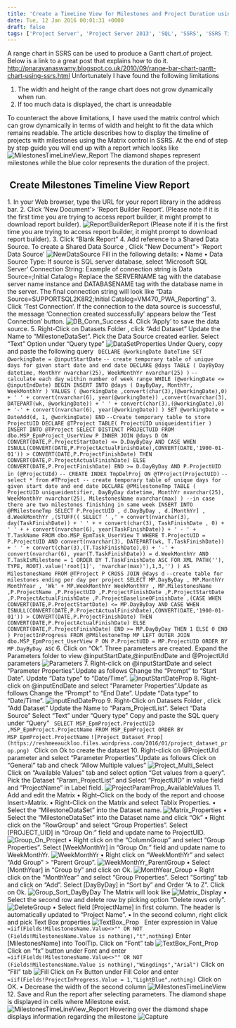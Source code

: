 ```yaml
---
title: 'Create a TimeLine View for Milestones and Project Duration using Matrix in SSRS'
date: Tue, 12 Jan 2016 00:01:31 +0000
draft: false
tags: ['Project Server', 'Project Server 2013', 'SQL', 'SSRS', 'SSRS TimelineView Milestones Projects ProjectServer2010 ProjectServer2013 Dataset Parameters']
---
```


A range chart in SSRS can be used to produce a Gantt chart.of project. Below is a link to a great post that explains how to do it. http://pnarayanaswamy.blogspot.co.uk/2010/09/range-bar-chart-gantt-chart-using-ssrs.html Unfortunately I have found the following limitations

1.  The width and height of the range chart does not grow dynamically when run.
2.  If too much data is displayed, the chart is unreadable

To counteract the above limitations, I  have used the matrix control which can grow dynamically in terms of width and height to fit the data which remains readable. The article describes how to display the timeline of projects with milestones using the Matrix control in SSRS. At the end of step by step guide you will end up with a report which looks like ![MilestonesTimeLineView_Report](https://reshmeeauckloo.files.wordpress.com/2016/01/milestonestimelineview_report1.png) The diamond shapes represent milestones while the blue color represents the duration of the project.

 Create Milestones Timeline View Report
---------------------------------------

1\. In your Web browser, type the URL for your report library in the address bar. 2. Click ‘New Document’> ‘Report Builder Report’. (Please note if it is the first time you are trying to access report builder, it might prompt to download report builder). ![ReportBuilderReport](https://reshmeeauckloo.files.wordpress.com/2016/01/reportbuilderreport.png) (Please note if it is the first time you are trying to access report builder, it might prompt to download report builder). 3. Click “Blank Report” 4. Add reference to a Shared Data Source. To create a Shared Data Source , Click "New Document"> ‘Report Data Source’ ![NewDataSource](https://reshmeeauckloo.files.wordpress.com/2016/01/newdatasource.png) Fill in the following details: • Name • Data Source Type: If source is SQL server database, select ‘Microsoft SQL Server’ Connection String: Example of connection string is Data Source=<SERVERNAME>;Initial Catalog=<DATABASENAME> Replace the SERVERNAME tag with the database server name instance and DATABASENAME tag with the database name in the server. The final connection string will look like “Data Source=SUPPORTSQL2K8R2;Initial Catalog=VM470\_PWA\_Reporting” 3. Click ‘Test Connection’. If the connection to the data source is successful, the message ‘Connection created successfully’ appears below the ‘Test Connection’ button. ![DB_Conn_Success](https://reshmeeauckloo.files.wordpress.com/2016/01/db_conn_success.png) 4. Click ‘Apply’ to save the data source. 5. Right-Click on Datasets Folder , click “Add Dataset” Update the Name to “MilestoneDataSet”. Pick the Data Source created earlier. Select “Text” Option under “Query type” ![DataSetProperties](https://reshmeeauckloo.files.wordpress.com/2016/01/datasetproperties.png) Under Query, copy and paste the following query ` DECLARE @workingDate DateTime SET @workingDate = @inputStartDate` ` -- create temporary table of unique days for given start date and end date DECLARE @days TABLE ( DayByDay datetime, MonthYr nvarchar(25), WeekMonthYr nvarchar(25) ) ` ` -- calculate each day within number of week range WHILE (@workingDate <= @inputEndDate) BEGIN INSERT INTO @days ( DayByDay, MonthYr, WeekMonthYr ) VALUES ( @workingDate ,convert(char(3),(@workingDate),0) + ' ' + convert(nvarchar(6), year(@workingDate)) ,convert(nvarchar(3), DATEPART(wk, @workingDate)) + ' ' + convert(char(3),(@workingDate),0) + '-' + convert(nvarchar(6), year(@workingDate)) ) SET @workingDate = DateAdd(d, 1, @workingDate) END ` ` --Create temporary table to store ProjectUID DECLARE @TProject TABLE( ProjectUID uniqueidentifier ) ` ` INSERT INTO @TProject SELECT DISTINCT PROJECTUID FROM dbo.MSP_EpmProject_UserView P INNER JOIN @days D ON CONVERT(DATE,P.ProjectStartDate) <= D.DayByDay AND CASE WHEN ISNULL(CONVERT(DATE,P.ProjectActualFinishDate),CONVERT(DATE,'1900-01-01')) > CONVERT(DATE,P.ProjectFinishDate) THEN CONVERT(DATE,P.ProjectActualFinishDate) ELSE CONVERT(DATE,P.ProjectFinishDate) END >= D.DayByDay AND P.ProjectUID in (@ProjectUId) ` ` -- CREATE INDEX TmpDelProj ON @TProject(ProjectUID) ` ` --select * from #TProject -- create temporary table of unique days for given start date and end date DECLARE @PMilestoneTmp TABLE ( ProjectUID uniqueidentifier, DayByDay datetime, MonthYr nvarchar(25), WeekMonthYr nvarchar(25), MilestonesName nvarchar(max) ) --in case there are two milestones finishing in same week INSERT INTO @PMilestoneTmp SELECT P.ProjectUID , d.DayByDay , d.[MonthYr] , d.WeekMonthYr ,(STUFF(( SELECT ' ,' + convert(nvarchar(3), day(TaskFinishDate)) + ' ' + + convert(char(3), TaskFinishDate , 0) + ' ' + + convert(nvarchar(6), year(TaskFinishDate)) + ' - ' + T.TaskName FROM dbo.MSP_EpmTask_UserView T WHERE T.ProjectUID = P.ProjectUID AND convert(nvarchar(3), DATEPART(wk, T.TaskFinishDate)) + ' ' + convert(char(3),(T.TaskFinishDate),0) + '-' + convert(nvarchar(6), year(T.TaskFinishDate)) = d.WeekMonthYr AND T.TaskIsMilestone = 1 ORDER BY T.TaskFinishDate ASC FOR XML PATH(''), TYPE, ROOT).value('root[1]', 'nvarchar(max)'),1,3,'') ) AS MilestonesName FROM @TProject P CROSS JOIN @days d ` ` --create table for milestones ending per day per project SELECT MP.DayByDay , MP.MonthYr MonthYear , 'Wk' + MP.WeekMonthYr WeekMonthYr , MP.MilestonesName ,P.ProjectName ,P.ProjectUID ,P.ProjectFinishDate ,P.ProjectStartDate ,P.ProjectActualFinishDate ,P.ProjectBaseline0FinishDate ,(CASE WHEN CONVERT(DATE,P.ProjectStartDate) <= MP.DayByDay AND CASE WHEN ISNULL(CONVERT(DATE,P.ProjectActualFinishDate),CONVERT(DATE,'1900-01-01')) > CONVERT(DATE,P.ProjectFinishDate) THEN CONVERT(DATE,P.ProjectActualFinishDate) ELSE CONVERT(DATE,P.ProjectFinishDate) END >= MP.DayByDay THEN 1 ELSE 0 END ) ProjectInProgress FROM @PMilestoneTmp MP LEFT OUTER JOIN dbo.MSP_EpmProject_UserView P ON P.ProjectUID = MP.ProjectUID ORDER BY MP.DayByDay ASC ` 6. Click on “Ok”. Three parameters are created. Expand the Parameters folder to view @inputStartDate,@inputEndDate and @ProjectUId parameters ![Parameters](https://reshmeeauckloo.files.wordpress.com/2016/01/parameters.png) 7. Right-click on @inputStartDate and select “Parameter Properties”.Update as follows Change the “Prompt” to “Start Date”. Update “Data type” to “Date/Time”. ![inputStartDateProp](https://reshmeeauckloo.files.wordpress.com/2016/01/inputstartdateprop.png) 8. Right-click on @inputEndDate and select “Parameter Properties”.Update as follows Change the “Prompt” to “End Date”. Update “Data type” to “Date/Time”. ![inputEndDateProp](https://reshmeeauckloo.files.wordpress.com/2016/01/inputenddateprop.png) 9. Right-Click on Datasets Folder , click “Add Dataset” Update the Name to “Param\_ProjectList”. Select “Data Source” Select “Text” under “Query type” Copy and paste the SQL query under “Query” ` SELECT MSP_EpmProject.ProjectUID ,MSP_EpmProject.ProjectName FROM MSP_EpmProject ORDER BY MSP_EpmProject.ProjectName` `![Project_Dataset_Prop](https://reshmeeauckloo.files.wordpress.com/2016/01/project_dataset_prop.png) ` Click on Ok to create the dataset 10. Right-click on @ProjectUId parameter and select “Parameter Properties”.Update as follows Click on “General” tab and check “Allow Multiple values” ![Project_Multi_Select](https://reshmeeauckloo.files.wordpress.com/2016/01/project_multi_select.png) Click on “Available Values” tab and select option “Get values from a query”. Pick the Dataset “Param\_ProjectList” and Select “ProjectUID” in value field and “ProjectName” in Label field. ![ProjectParamProp_AvailableValues](https://reshmeeauckloo.files.wordpress.com/2016/01/projectparamprop_availablevalues.png) 11. Add and edit the Matrix • Right–Click on the body of the report and choose Insert>Matrix. • Right-Click on the Matrix and select Tablix Properties. • Select the “MilestoneDataSet” into the Dataset name. ![Matrix_Properties](https://reshmeeauckloo.files.wordpress.com/2016/01/matrix_properties.png) • Select the “MilestoneDataSet” into the Dataset name and click “Ok” • Right click on the “RowGroup” and select “Group Properties”. Select \[PROJECT\_UID\] in “Group On:” field and update name to ProjectUID. ![Group_On_Project](https://reshmeeauckloo.files.wordpress.com/2016/01/group_on_project.png) • Right click on the “ColumnGroup” and select “Group Properties”. Select \[WeekMonthYr\] in “Group On:” field and update name to WeekMonthYr. ![WeekMonthYr](https://reshmeeauckloo.files.wordpress.com/2016/01/weekmonthyr.png) • Right click on “WeekMonthYr” and select “Add Group” > “Parent Group”. ![WeekMonthYr_ParentGroup](https://reshmeeauckloo.files.wordpress.com/2016/01/weekmonthyr_parentgroup.png) • Select \[MonthYear\] in “Group by” and click on Ok. ![MonthYear_Group](https://reshmeeauckloo.files.wordpress.com/2016/01/monthyear_group.png) • Right click on the “MonthYear” and select “Group Properties”. Select ”Sorting” tab and click on “Add”. Select \[DayByDay\] in “Sort by” and Order “A to Z”. Click on Ok. ![Group_Sort_DayByDay](https://reshmeeauckloo.files.wordpress.com/2016/01/group_sort_daybyday.png) The Matrix will look like ![Matrix_Display](https://reshmeeauckloo.files.wordpress.com/2016/01/matrix_display.png) • Select the second row and delete row by picking option “Delete rows only”. ![DeleteGroup](https://reshmeeauckloo.files.wordpress.com/2016/01/deletegroup1.png) • Select field \[ProjectName\] in first column. The header is automatically updated to “Project Name”. • In the second column, right click and pick Text Box properties ![TextBox_Prop](https://reshmeeauckloo.files.wordpress.com/2016/01/textbox_prop.png)   Enter expression in Value ` =iif(Fields!MilestonesName.Value<>"" OR NOT (Fields!MilestonesName.Value is nothing),"t",nothing) ` Enter \[MilestonesName\] into ToolTip. Click on “Font” tab ![TextBox_Font_Prop](https://reshmeeauckloo.files.wordpress.com/2016/01/textbox_font_prop.png) Click on “fx” button under Font and enter ` =iif(Fields!MilestonesName.Value<>"" OR NOT (Fields!MilestonesName.Value is nothing),"Wingdings","Arial") ` Click on “Fill” tab ![Fill](https://reshmeeauckloo.files.wordpress.com/2016/01/fill.png) Click on Fx Button under Fill Color and enter ` =iif(Fields!ProjectInProgress.Value = 1,"LightBlue",nothing) ` Click on OK. • Decrease the width of the second column ![MilestonesTimeLineView](https://reshmeeauckloo.files.wordpress.com/2016/01/milestonestimelineview.png) 12. Save and Run the report after selecting parameters. The diamond shape is displayed in cells where Milestone exist. ![MilestonesTimeLineView_Report](https://reshmeeauckloo.files.wordpress.com/2016/01/milestonestimelineview_report1.png) Hovering over the diamond shape displays information regarding the milestone ![Capture](https://reshmeeauckloo.files.wordpress.com/2016/01/capture.png)